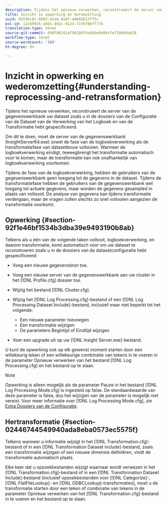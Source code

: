```yaml
---
description: Tijdens het opnieuw verwerken, reconstrueert de server van de gegevenswerkbank uw dataset zoals u in de dossiers van de Configuratie van de Dataset van de Verwerking van het Logboek en van de Transformatie hebt gespecificeerd.
title: Inzicht in opwerking en heromzetting
uuid: 0253bc8c-8883-41eb-8a9f-e0685613ff5c
exl-id: 12c69935-a981-492c-9124-71f6f06ff77b
translation-type: tm+mt
source-git-commit: d9df90242ef96188f4e4b5e6d04cfef196b0a628
workflow-type: tm+mt
source-wordcount: '368'
ht-degree: 0%

---
```


# Inzicht in opwerking en wederomzetting{#understanding-reprocessing-and-retransformation}

Tijdens het opnieuw verwerken, reconstrueert de server van de gegevenswerkbank uw dataset zoals u in de dossiers van de Configuratie van de Dataset van de Verwerking van het Logboek en van de Transformatie hebt gespecificeerd.

Om dit te doen, moet de server van de gegevenswerkbank (InsightServer64.exe) zowel de fase van de logboekverwerking als de transformatiefase van datasetbouw voltooien. Wanneer de logboekverwerking eindigt, teweegbrengt het transformatie automatisch voor te komen, maar de transformatie kan ook onafhankelijk van logboekverwerking voorkomen.

Tijdens de fase van de logboekverwerking, hebben de gebruikers van de gegevenswerkbank geen toegang tot de gegevens in de dataset. Tijdens de transformatiefase hebben de gebruikers van de gegevenswerkbank wel toegang tot actuele gegevens, maar worden de gegevens gesampled in plaats van voltooid. De analyse van gegevens kan tijdens transformatie verdergaan, maar de vragen zullen slechts zo snel voltooien aangezien de transformatie voorkomt.

## Opwerking {#section-92f1e46bf1534b3dba39e9493190b8ab}

Telkens als u één van de volgende taken voltooit, logboekverwerking, en daarom transformatie, komt automatisch voor om uw dataset te reconstrueren zoals u in de dossiers van de datasetconfiguratie hebt gespecificeerd:

* Voeg een nieuwe gegevensbron toe.
* Voeg een nieuwe server van de gegevenswerkbank aan uw cluster in het [!DNL Profile.cfg] dossier toe.
* Wijzig het bestand [!DNL Cluster.cfg].
* Wijzig het [!DNL Log Processing.cfg]-bestand of een [!DNL Log Processing Dataset Include]-bestand, inclusief maar niet beperkt tot het volgende:

   * Een nieuwe parameter toevoegen
   * Een transformatie wijzigen
   * De parameters Begintijd of Eindtijd wijzigen

* Voer een upgrade uit op uw [!DNL Insight Server.exe]-bestand.

U kunt de opwerking ook op elk gewenst moment starten door een willekeurig teken of een willekeurige combinatie van tekens in te voeren in de parameter Opnieuw verwerken van het bestand [!DNL Log Processing.cfg] en het bestand op te slaan.

>[!NOTE]
>
>Opwerking is alleen mogelijk als de parameter Pauze in het bestand [!DNL Log Processing Mode.cfg] is ingesteld op false. De standaardwaarde van deze parameter is false, dus het wijzigen van de parameter is mogelijk niet vereist. Voor meer informatie over [!DNL Log Processing Mode.cfg], zie [Extra Dossiers van de Configuratie](/help/home/c-dataset-const-proc/c-add-config-files/c-add-config-files.md).

## Hertransformatie {#section-02446744549940ada8eba0573ec5575f}

Telkens wanneer u informatie wijzigt in het [!DNL Transformation.cfg]-bestand of in een [!DNL Transformation Dataset Include]-bestand, zoals een transformatie wijzigen of een nieuwe dimensie definiëren, vindt de transformatie automatisch plaats.

Elke keer dat u opzoekbestanden wijzigt waarnaar wordt verwezen in het [!DNL Transformation.cfg]-bestand of in een [!DNL Transformation Dataset Include]-bestand (inclusief opzoekbestanden voor [!DNL Categorize]-, [!DNL FlatFileLookup]- en [!DNL ODBCLookup]-transformaties), moet u de transformatie starten door een teken of combinatie van tekens in de parameter Opnieuw verwerken van het [!DNL Transformation.cfg]-bestand in te voeren en het bestand op te slaan.
